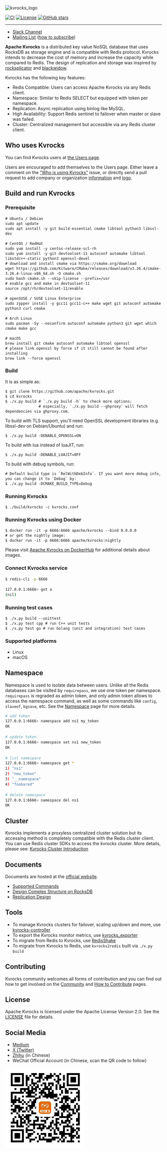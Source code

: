 <!--
 Licensed to the Apache Software Foundation (ASF) under one
 or more contributor license agreements.  See the NOTICE file
 distributed with this work for additional information
 regarding copyright ownership.  The ASF licenses this file
 to you under the Apache License, Version 2.0 (the
 "License"); you may not use this file except in compliance
 with the License.  You may obtain a copy of the License at

   http://www.apache.org/licenses/LICENSE-2.0

 Unless required by applicable law or agreed to in writing,
 software distributed under the License is distributed on an
 "AS IS" BASIS, WITHOUT WARRANTIES OR CONDITIONS OF ANY
 KIND, either express or implied.  See the License for the
 specific language governing permissions and limitations
 under the License.
-->

<img src="https://kvrocks.apache.org/img/kvrocks-featured.png" alt="kvrocks_logo" width="350"/>

[![CI](https://github.com/apache/kvrocks/actions/workflows/kvrocks.yaml/badge.svg?branch=unstable)](https://github.com/apache/kvrocks/actions/workflows/kvrocks.yaml)
[![License](https://img.shields.io/github/license/apache/kvrocks)](https://github.com/apache/kvrocks/blob/unstable/LICENSE)
[![GitHub stars](https://img.shields.io/github/stars/apache/kvrocks)](https://github.com/apache/kvrocks/stargazers)

---

* [Slack Channel](https://join.slack.com/t/kvrockscommunity/shared_invite/zt-p5928e3r-OUAK8SUgC8GOceGM6dAz6w)
* [Mailing List](https://lists.apache.org/list.html?dev@kvrocks.apache.org) ([how to subscribe](https://www.apache.org/foundation/mailinglists.html#subscribing))

**Apache Kvrocks** is a distributed key value NoSQL database that uses RocksDB as storage engine and is compatible with Redis protocol. Kvrocks intends to decrease the cost of memory and increase the capacity while compared to Redis. The design of replication and storage was inspired by [rocksplicator](https://github.com/pinterest/rocksplicator) and [blackwidow](https://github.com/Qihoo360/blackwidow).

Kvrocks has the following key features:

* Redis Compatible: Users can access Apache Kvrocks via any Redis client.
* Namespace: Similar to Redis SELECT but equipped with token per namespace.
* Replication: Async replication using binlog like MySQL.
* High Availability: Support Redis sentinel to failover when master or slave was failed.
* Cluster: Centralized management but accessible via any Redis cluster client.

## Who uses Kvrocks

You can find Kvrocks users at [the Users page](https://kvrocks.apache.org/users/).

Users are encouraged to add themselves to the Users page. Either leave a comment on the ["Who is using Kvrocks"](https://github.com/apache/kvrocks/issues/414) issue, or directly send a pull request to add company or organization [information](https://github.com/apache/kvrocks-website/blob/main/src/components/UserLogos/index.tsx) and [logo](https://github.com/apache/kvrocks-website/tree/main/static/media/users).

## Build and run Kvrocks

### Prerequisite

```shell
# Ubuntu / Debian
sudo apt update
sudo apt install -y git build-essential cmake libtool python3 libssl-dev

# CentOS / RedHat
sudo yum install -y centos-release-scl-rh
sudo yum install -y git devtoolset-11 autoconf automake libtool libstdc++-static python3 openssl-devel
# download and install cmake via https://cmake.org/download
wget https://github.com/Kitware/CMake/releases/download/v3.26.4/cmake-3.26.4-linux-x86_64.sh -O cmake.sh
sudo bash cmake.sh --skip-license --prefix=/usr
# enable gcc and make in devtoolset-11
source /opt/rh/devtoolset-11/enable

# openSUSE / SUSE Linux Enterprise
sudo zypper install -y gcc11 gcc11-c++ make wget git autoconf automake python3 curl cmake

# Arch Linux
sudo pacman -Sy --noconfirm autoconf automake python3 git wget which cmake make gcc

# macOS
brew install git cmake autoconf automake libtool openssl
# please link openssl by force if it still cannot be found after installing
brew link --force openssl
```

### Build

It is as simple as:

```shell
$ git clone https://github.com/apache/kvrocks.git
$ cd kvrocks
$ ./x.py build # `./x.py build -h` to check more options;
               # especially, `./x.py build --ghproxy` will fetch dependencies via ghproxy.com.
```

To build with TLS support, you'll need OpenSSL development libraries (e.g. libssl-dev on Debian/Ubuntu) and run:

```shell
$ ./x.py build -DENABLE_OPENSSL=ON
```

To build with lua instead of luaJIT, run:

```shell
$ ./x.py build -DENABLE_LUAJIT=OFF
```

To build with debug symbols, run:

```shell
# Default build type is `RelWithDebInfo`. If you want more debug info, you can change it to `Debug` by:
$ ./x.py build -DCMAKE_BUILD_TYPE=Debug
```

### Running Kvrocks

```shell
$ ./build/kvrocks -c kvrocks.conf
```

### Running Kvrocks using Docker

```shell
$ docker run -it -p 6666:6666 apache/kvrocks --bind 0.0.0.0
# or get the nightly image:
$ docker run -it -p 6666:6666 apache/kvrocks:nightly
```

Please visit [Apache Kvrocks on DockerHub](https://hub.docker.com/r/apache/kvrocks) for additional details about images.

### Connect Kvrocks service

```sh
$ redis-cli -p 6666

127.0.0.1:6666> get a
(nil)
```

### Running test cases

```shell
$ ./x.py build --unittest
$ ./x.py test cpp # run C++ unit tests
$ ./x.py test go # run Golang (unit and integration) test cases
```

### Supported platforms

* Linux
* macOS

## Namespace

Namespace is used to isolate data between users. Unlike all the Redis databases can be visited by `requirepass`, we use one token per namespace. `requirepass` is regraded as admin token, and only admin token allows to access the namespace command, as well as some commands like `config`, `slaveof`, `bgsave`, etc. See the [Namespace](https://kvrocks.apache.org/docs/namespace) page for more details.

```sh
# add token
127.0.0.1:6666> namespace add ns1 my_token
OK

# update token
127.0.0.1:6666> namespace set ns1 new_token
OK

# list namespace
127.0.0.1:6666> namespace get *
1) "ns1"
2) "new_token"
3) "__namespace"
4) "foobared"

# delete namespace
127.0.0.1:6666> namespace del ns1
OK
```

## Cluster

Kvrocks implements a proxyless centralized cluster solution but its accessing method is completely compatible with the Redis cluster client. You can use Redis cluster SDKs to access the kvrocks cluster. More details, please see: [Kvrocks Cluster Introduction](https://kvrocks.apache.org/docs/cluster/)

## Documents

Documents are hosted at the [official website](https://kvrocks.apache.org/docs/getting-started/).

* [Supported Commands](https://kvrocks.apache.org/docs/supported-commands/)
* [Design Complex Structure on RocksDB](https://kvrocks.apache.org/community/data-structure-on-rocksdb/)
* [Replication Design](https://kvrocks.apache.org/docs/replication)

## Tools

* To manage Kvrocks clusters for failover, scaling up/down and more, use [kvrocks-controller](https://github.com/apache/kvrocks-controller)
* To export the Kvrocks monitor metrics, use [kvrocks_exporter](https://github.com/RocksLabs/kvrocks_exporter)
* To migrate from Redis to Kvrocks, use [RedisShake](https://github.com/tair-opensource/RedisShake)
* To migrate from Kvrocks to Redis, use `kvrocks2redis` built via `./x.py build`

## Contributing

Kvrocks community welcomes all forms of contribution and you can find out how to get involved on the [Community](https://kvrocks.apache.org/community/) and [How to Contribute](https://kvrocks.apache.org/community/contributing) pages.

## License

Apache Kvrocks is licensed under the Apache License Version 2.0. See the [LICENSE](LICENSE) file for details.

## Social Media

- [Medium](https://kvrocks.medium.com/)
- [X (Twitter)](https://twitter.com/apache_kvrocks)
- [Zhihu](https://www.zhihu.com/people/kvrocks) (in Chinese)
- WeChat Official Account (in Chinese, scan the QR code to follow)

![WeChat official account](assets/wechat_account.jpg)
